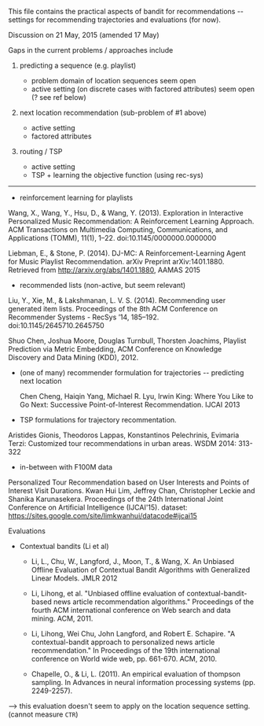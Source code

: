 
This file contains the practical aspects of bandit for recommendations -- settings for recommending trajectories and evaluations (for now). 

Discussion on 21 May, 2015 (amended 17 May)

Gaps in the current problems / approaches include 

1. predicting a sequence (e.g. playlist)
	* problem domain of location sequences seem open
   	* active setting (on discrete cases with factored attributes) seem open (? see ref below)
   	
1. next location recommendation (sub-problem of #1 above)
	*  active setting
	*  factored attributes

1. routing / TSP
	*  active setting
	*  TSP +  learning the objective function (using rec-sys)


----------- 
* reinforcement learning for playlists

Wang, X., Wang, Y., Hsu, D., & Wang, Y. (2013). Exploration in Interactive Personalized Music Recommendation: A Reinforcement Learning Approach. ACM Transactions on Multimedia Computing, Communications, and Applications (TOMM), 11(1), 1–22. doi:10.1145/0000000.0000000

Liebman, E., & Stone, P. (2014). DJ-MC: A Reinforcement-Learning Agent for Music Playlist Recommendation. arXiv Preprint arXiv:1401.1880. Retrieved from http://arxiv.org/abs/1401.1880, AAMAS 2015

* recommended lists (non-active, but seem relevant)

Liu, Y., Xie, M., & Lakshmanan, L. V. S. (2014). Recommending user generated item lists. Proceedings of the 8th ACM Conference on Recommender Systems - RecSys ’14, 185–192. doi:10.1145/2645710.2645750

Shuo Chen, Joshua Moore, Douglas Turnbull, Thorsten Joachims, Playlist Prediction via Metric Embedding, ACM Conference on Knowledge Discovery and Data Mining (KDD), 2012.


* (one of many) recommender formulation for trajectories -- predicting next location 

	Chen Cheng, Haiqin Yang, Michael R. Lyu, Irwin King:
  Where You Like to Go Next: Successive Point-of-Interest Recommendation. IJCAI 2013

* TSP formulations for trajectory recommentation. 

Aristides Gionis, Theodoros Lappas, Konstantinos Pelechrinis, Evimaria Terzi:
Customized tour recommendations in urban areas. WSDM 2014: 313-322

* in-between with F100M data

Personalized Tour Recommendation based on User Interests and Points of Interest Visit Durations. 
Kwan Hui Lim, Jeffrey Chan, Christopher Leckie and Shanika Karunasekera. 
Proceedings of the 24th International Joint Conference on Artificial Intelligence (IJCAI'15). 
dataset: https://sites.google.com/site/limkwanhui/datacode#ijcai15


Evaluations

* Contextual bandits (Li et al)

  - Li, L., Chu, W., Langford, J., Moon, T., & Wang, X. An Unbiased Offline Evaluation of Contextual Bandit Algorithms with Generalized Linear Models. JMLR 2012
  - Li, Lihong, et al. "Unbiased offline evaluation of contextual-bandit-based news article recommendation algorithms." Proceedings of the fourth ACM international conference on Web search and data mining. ACM, 2011.
  - Li, Lihong, Wei Chu, John Langford, and Robert E. Schapire. "A contextual-bandit approach to personalized news article recommendation." In Proceedings of the 19th international conference on World wide web, pp. 661-670. ACM, 2010.

  - Chapelle, O., & Li, L. (2011). An empirical evaluation of thompson sampling. In Advances in neural information processing systems (pp. 2249-2257).

--> this evaluation doesn't seem to apply on the location sequence setting. (cannot measure `CTR`)

